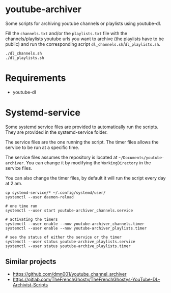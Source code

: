 # youtube-archiver

Some scripts for archiving youtube channels or playlists using youtube-dl.

Fill the `channels.txt` and/or the `playlists.txt` file with the channels/playlists youtube urls you want to archive (the playlists have to be public) and run the corresponding script `dl_channels.sh`/`dl_playlists.sh`.

```
./dl_channels.sh
./dl_playlists.sh
```

# Requirements

- youtube-dl

# Systemd-service

Some systemd service files are provided to automatically run the scripts. They are provided in the systemd-service folder.

The service files are the one running the script. The timer files allows the service to be run at a specific time.

The service files assumes the repository is located at `~/Documents/youtube-archiver`. You can change it by modifying the `WorkingDirectory` in the service files.

You can also change the timer files, by default it will run the script every day at 2 am.

```
cp systemd-service/* ~/.config/systemd/user/
systemctl --user daemon-reload

# one time run
systemctl --user start youtube-archiver_channels.service

# activating the timers
systemctl --user enable --now youtube-archiver_channels.timer
systemctl --user enable --now youtube-archiver_playlists.timer

# see the status of either the service or the timer
systemctl --user status youtube-archive_playlists.service
systemctl --user status youtube-archive_playlists.timer
```

## Similar projects

- <https://github.com/dmn001/youtube_channel_archiver>
- <https://gitlab.com/TheFrenchGhosty/TheFrenchGhostys-YouTube-DL-Archivist-Scripts>
